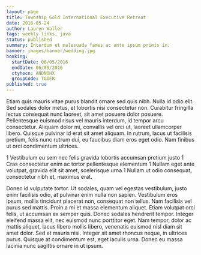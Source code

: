 ```yaml
---
layout: page
title: Township Gold International Executive Retreat
date: 2016-05-24
author: Lauren Waller
tags: weekly links, java
status: published
summary: Interdum et malesuada fames ac ante ipsum primis in.
banner: images/banner/wedding.jpg
booking:
  startDate: 06/05/2016
  endDate: 06/09/2016
  ctyhocn: ANDNOHX
  groupCode: TGIER
published: true
---
```

Etiam quis mauris vitae purus blandit ornare sed quis nibh. Nulla id odio elit. Sed sodales dolor metus, et lobortis nisi consectetur non. Curabitur fringilla lectus consequat nunc laoreet, sit amet posuere dolor posuere. Pellentesque euismod risus vel mauris interdum, id tempor arcu consectetur. Aliquam dolor mi, convallis vel orci ut, laoreet ullamcorper libero. Quisque pulvinar id erat sit amet aliquam. In rutrum, lacus ut facilisis pretium, felis nunc rutrum dui, eu faucibus diam eros eget odio. Nam finibus ut orci condimentum ultrices.

1 Vestibulum eu sem nec felis gravida lobortis accumsan pretium justo
1 Cras consectetur enim ac tortor pellentesque elementum
1 Nullam eget ante volutpat, gravida elit sit amet, scelerisque urna
1 Nullam ut odio consequat, consectetur nibh et, maximus erat.

Donec id vulputate tortor. Ut sodales, quam vel egestas vestibulum, justo enim facilisis odio, at pulvinar enim nulla non sapien. Vestibulum eros ipsum, mollis tincidunt placerat non, consequat non tellus. Nam facilisis vel purus sed mattis. Proin a mi et massa elementum aliquet. Etiam volutpat orci felis, ut accumsan ex semper quis. Donec sodales hendrerit tempor. Integer eleifend massa elit, nec euismod nunc porttitor eget. Nam tempor, dolor ac mattis aliquet, lacus libero mollis libero, venenatis euismod nisl diam sit amet dolor. Sed et mauris nisi. Integer sit amet rhoncus neque, in ultrices purus. Quisque at condimentum est, eget iaculis urna. Donec eu massa lacinia nunc sagittis ornare in ut ipsum.
